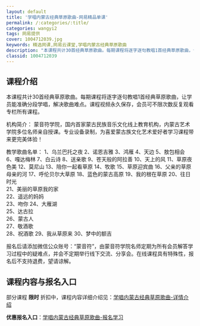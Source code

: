 ```yaml
---
layout: default
title: '学唱内蒙古经典草原歌曲-网易精品单课'
permalink: /:categories/:title/
categories: wangyi2
tags: 网易提供
cover: 1004712039.jpg
keywords: 精选网课,网易云课堂,学唱内蒙古经典草原歌曲
description: "本课程共计30首经典草原歌曲。每期课程将逐字逐句教唱1首经典草原歌曲，让学员能准确分段学唱，解决歌曲难点。课程视频永久保存，会员可不限次数反复观看专栏所有课程。机构简介：蒙音符学院，国内首家"
classid: 1004712039
---
```


## 课程介绍

本课程共计30首经典草原歌曲。每期课程将逐字逐句教唱1首经典草原歌曲，让学员能准确分段学唱，解决歌曲难点。课程视频永久保存，会员可不限次数反复观看专栏所有课程。

机构简介：
蒙音符学院，国内首家蒙古民族音乐文化线上教育机构，内蒙古艺术学院多位名师亲自授课。专业设备录制，为喜爱蒙古族文化艺术爱好者学习课程带来更完美体验！

教学歌曲名单：
1、乌兰巴托之夜
2、诺恩吉雅
3、鸿雁
4、天边
5、敖包相会
6、嘎达梅林
7、白云诗
8、送亲歌
9、苍天般的阿拉善
10、天上的风
11、草原夜色美
12、莫尼山
13、陪你一起看草原
14、牧歌
15、草原迎宾曲
16、父亲的草原母亲的河
17、呼伦贝尔大草原
18、蓝色的蒙古高原
19、我的根在草原 
20、往日时光    
21、美丽的草原我的家   
22、遥远的妈妈  
23、吻你 
24、大雁湖   
25、达古拉   
26、蒙古人   
27、敬酒歌  
28、祝酒歌
29、我从草原来
30、梦中的额吉

报名后请添加微信公众账号：“蒙音符”，由蒙音符学院名师定期为所有会员解答学习过程中的疑难点，并会不定期举行线下交流、分享会。在线课程具有特殊性，报名后不支持退费，望请谅解。

## 课程内容与报名入口

部分课程 **限时** 折扣中，课程内容详细介绍见：[学唱内蒙古经典草原歌曲-详情介绍](https://study.163.com/course/introduction/1004712039.htm?share=1&shareId=1025206652&utm_campaign=share&utm_medium=iphoneShare&utm_source=&utm_u=1025206652)

**优惠报名入口**：[学唱内蒙古经典草原歌曲-报名学习](https://study.163.com/course/introduction/1004712039.htm?share=1&shareId=1025206652&utm_campaign=share&utm_medium=iphoneShare&utm_source=&utm_u=1025206652)

